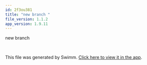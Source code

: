 ```yaml
---
id: 2f3ou381
title: "new branch "
file_version: 1.1.2
app_version: 1.9.11
---
```


new branch

<br/>

This file was generated by Swimm. [Click here to view it in the app](https://swimm-web-app.web.app/repos/Z2l0aHViJTNBJTNBTm9hUmVwbyUzQSUzQU5vYW96ZXI=/docs/2f3ou381).
